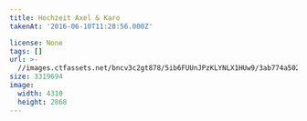 ```yaml
---
title: Hochzeit Axel & Karo
takenAt: '2016-06-10T11:28:56.000Z'

license: None
tags: []
url: >-
  //images.ctfassets.net/bncv3c2gt878/5ib6FUUnJPzKLYNLX1HUw9/3ab774a502e2335f29d085e007169726/hochzeit-axel--karo_28099906791_o
size: 3319694
image:
  width: 4310
  height: 2868
---
```

